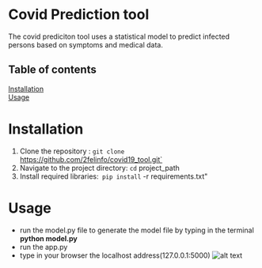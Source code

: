 # Covid Prediction tool 
The covid prediciton tool uses a statistical model to predict infected persons based on symptoms and medical data.
## Table of contents
[Installation](#installation) \
[Usage](#usage)
# Installation
1. Clone the repository : `git clone `https://github.com/2felinfo/covid19_tool.git`
2. Navigate to the project directory: `cd` project_path
3. Install required libraries:` pip install` -r requirements.txt"

# Usage
* run the model.py file to generate the model file by typing in the terminal 
**python model.py**
* run the app.py 
* type in your browser the localhost address(127.0.0.1:5000) 
![alt text](https://i.ibb.co/nfqZ61S/Capture.jpg)
